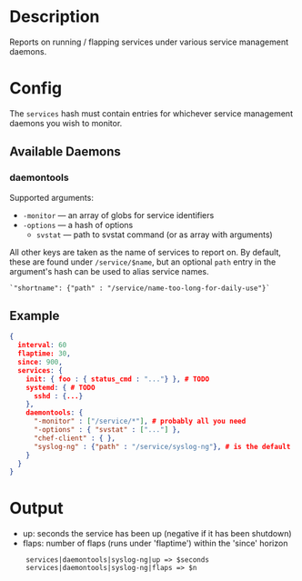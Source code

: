 # Description

Reports on running / flapping services under various service management
daemons.

# Config

The `services` hash must contain entries for whichever service
management daemons you wish to monitor.

## Available Daemons

### daemontools

Supported arguments:

* `-monitor` — an array of globs for service identifiers
* `-options` — a hash of options
    * `svstat` — path to svstat command (or as array with arguments)

All other keys are taken as the name of services to report on.  By
default, these are found under `/service/$name`, but an optional `path`
entry in the argument's hash can be used to alias service names.

    `"shortname": {"path" : "/service/name-too-long-for-daily-use"}`

## Example

```json
{
  interval: 60
  flaptime: 30,
  since: 900,
  services: {
    init: { foo : { status_cmd : "..."} }, # TODO
    systemd: { # TODO
      sshd : {...}
    },
    daemontools: {
      "-monitor" : ["/service/*"], # probably all you need
      "-options" : { "svstat" : ["..."] },
      "chef-client" : { },
      "syslog-ng" : {"path" : "/service/syslog-ng"}, # is the default
    }
  }
}
```

# Output

* up: seconds the service has been up (negative if it has been shutdown)
* flaps: number of flaps (runs under 'flaptime') within the 'since' horizon

```none
    services|daemontools|syslog-ng|up => $seconds
    services|daemontools|syslog-ng|flaps => $n
```
